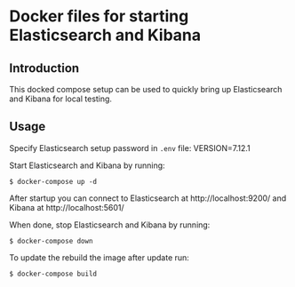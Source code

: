 # Docker files for starting Elasticsearch and Kibana

## Introduction

This docked compose setup can be used to quickly bring up Elasticsearch and Kibana for local testing.

## Usage

Specify Elasticsearch setup password in `.env` file:
VERSION=7.12.1

Start Elasticsearch and Kibana by running:

```
$ docker-compose up -d
```

After startup you can connect to Elasticsearch at http://localhost:9200/ and Kibana at http://localhost:5601/

When done, stop Elasticsearch and Kibana by running:

```
$ docker-compose down
```

To update the rebuild the image after update run:

```
$ docker-compose build
```
